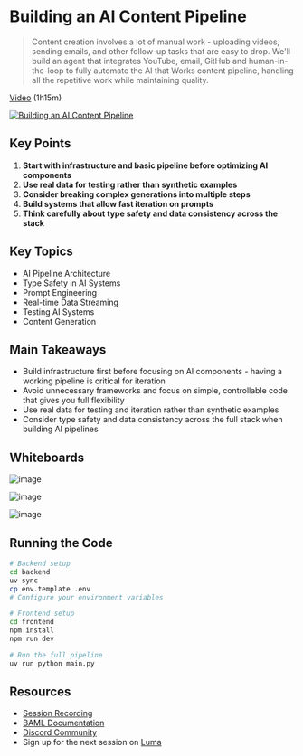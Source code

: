 
# Building an AI Content Pipeline

> Content creation involves a lot of manual work - uploading videos, sending emails, and other follow-up tasks that are easy to drop. We'll build an agent that integrates YouTube, email, GitHub and human-in-the-loop to fully automate the AI that Works content pipeline, handling all the repetitive work while maintaining quality.

[Video](https://www.youtube.com/watch?v=Xece-W7Xf48) (1h15m)

[![Building an AI Content Pipeline](https://img.youtube.com/vi/Xece-W7Xf48/0.jpg)](https://www.youtube.com/watch?v=Xece-W7Xf48)

## Key Points

1. **Start with infrastructure and basic pipeline before optimizing AI components**
2. **Use real data for testing rather than synthetic examples**
3. **Consider breaking complex generations into multiple steps**
4. **Build systems that allow fast iteration on prompts**
5. **Think carefully about type safety and data consistency across the stack**

## Key Topics

- AI Pipeline Architecture
- Type Safety in AI Systems
- Prompt Engineering
- Real-time Data Streaming
- Testing AI Systems
- Content Generation

## Main Takeaways

- Build infrastructure first before focusing on AI components - having a working pipeline is critical for iteration
- Avoid unnecessary frameworks and focus on simple, controllable code that gives you full flexibility
- Use real data for testing and iteration rather than synthetic examples
- Consider type safety and data consistency across the full stack when building AI pipelines

## Whiteboards

![image](https://github.com/user-attachments/assets/e61ac3b4-cc10-4e28-8547-a615ebc6f8e7)

![image](https://github.com/user-attachments/assets/a85aef4f-8101-40ec-86d8-e022f972fce1)

![image](https://github.com/user-attachments/assets/b899b5d6-e43b-4d06-a2fa-16d8e739e4d1)

## Running the Code

```bash
# Backend setup
cd backend
uv sync
cp env.template .env
# Configure your environment variables

# Frontend setup
cd frontend
npm install
npm run dev

# Run the full pipeline
uv run python main.py
```

## Resources

- [Session Recording](https://www.youtube.com/watch?v=Xece-W7Xf48)
- [BAML Documentation](https://docs.boundaryml.com/)
- [Discord Community](https://www.boundaryml.com/discord)
- Sign up for the next session on [Luma](https://lu.ma/baml)
